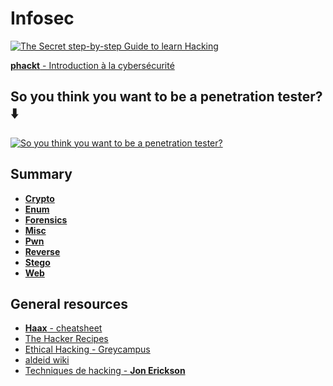 # Infosec

[![The Secret step-by-step Guide to learn Hacking](https://i.ytimg.com/vi/2TofunAI6fU/hqdefault.jpg?sqp=-oaymwEZCNACELwBSFXyq4qpAwsIARUAAIhCGAFwAQ==&rs=AOn4CLCykZ13sdYHpb-YUmX6g_4XRS-p-w)](https://www.youtube.com/watch?v=2TofunAI6fU)

[**phackt** - Introduction à la cybersécurité](https://phackt.com/introduction-cybersecurite)

## So you think you want to be a penetration tester? :arrow_down:

[![So you think you want to be a penetration tester?](https://i.ytimg.com/vi/Kaat-T71N3A/hqdefault.jpg?sqp=-oaymwEZCNACELwBSFXyq4qpAwsIARUAAIhCGAFwAQ==&rs=AOn4CLB-sRQVGJjozil563kKJ5dCZneQqQ)](https://www.youtube.com/watch?v=Kaat-T71N3A)

## Summary

- [**Crypto**](https://github.com/amir0r/notes/tree/master/Infosec/Crypto#cryptography)
- [**Enum**](https://github.com/amir0r/notes/tree/master/Infosec/Enum#enum)
- [**Forensics**](https://github.com/amir0r/notes/tree/master/Infosec/Forensics#forensics)
- [**Misc**](https://github.com/amir0r/notes/tree/master/Infosec/Misc#miscellaneous)
- [**Pwn**](https://github.com/amir0r/notes/tree/master/Infosec/Pwn#pwn)
- [**Reverse**](https://github.com/amir0r/notes/tree/master/Infosec/Reverse#reverse)
- [**Stego**](https://github.com/amir0r/notes/tree/master/Infosec/Stego#stego)
- [**Web**](https://github.com/amir0r/notes/tree/master/Infosec/Web#web)

## General resources

- [**Haax** - cheatsheet](https://cheatsheet.haax.fr/)
- [The Hacker Recipes](https://www.thehacker.recipes/)
- [Ethical Hacking - Greycampus](https://www.greycampus.com/opencampus/ethical-hacking/what-is-hacking)
- [aldeid wiki](https://www.aldeid.com/wiki/Main_Page)
- [Techniques de hacking - **Jon Erickson**](https://www.pearson.fr/fr/book/?GCOI=27440100296090#h2tabtableContents)

